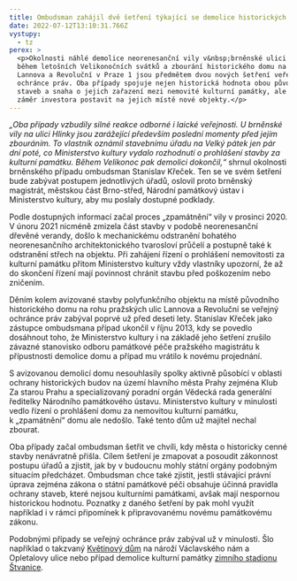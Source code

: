 ```yaml
---
title: Ombudsman zahájil dvě šetření týkající se demolice historických budov
date: 2022-07-12T13:10:31.766Z
vystupy:
  - tz
perex: >
  <p>Okolnosti náhlé demolice neorenesanční vily v&nbsp;brněnské ulici Hlinky
  během letošních Velikonočních svátků a zbourání historického domu na rohu ulic
  Lannova a Revoluční v Praze 1 jsou předmětem dvou nových šetření veřejného
  ochránce práv. Oba případy spojuje nejen historická hodnota obou původních
  staveb a snaha o jejich zařazení mezi nemovité kulturní památky, ale také
  záměr investora postavit na jejich místě nové objekty.</p>
---
```

<p><em>&bdquo;Oba případy vzbudily silné reakce odborné i laické veřejnosti. U brněnské vily na ulici Hlinky jsou zarážející především poslední momenty před jejím zbouráním. To vlastník oznámil stavebnímu úřadu na Velký pátek jen pár dní poté, co Ministerstvo kultury vydalo rozhodnutí o prohlášení stavby za kulturní památku. Během Velikonoc pak demolici dokončil,&ldquo;</em> shrnul okolnosti brněnského případu ombudsman Stanislav Křeček. Ten se ve svém šetření bude zabývat postupem jednotlivých úřadů, oslovil proto brněnský magistrát, městskou část Brno-střed, Národní památkový ústav i Ministerstvo kultury, aby mu poslaly dostupné podklady.</p>

<p>Podle dostupných informací začal proces &bdquo;zpamátnění&ldquo; vily v&nbsp;prosinci 2020. V&nbsp;únoru 2021 nicméně zmizela část stavby v podobě neorenesanční dřevěné verandy, došlo k mechanickému odstranění bohatého neorenesančního architektonického tvarosloví průčelí a postupně také k odstranění střech na objektu. Při zahájení řízení o prohlášení nemovitosti za kulturní památku přitom Ministerstvo kultury vždy vlastníky upozorní, že až do skončení řízení mají povinnost chránit stavbu před poškozením nebo zničením.</p>

<p>Děním kolem avizované stavby polyfunkčního objektu na místě původního historického domu na rohu pražských ulic Lannova a Revoluční se veřejný ochránce práv zabýval poprvé už před deseti lety. Stanislav Křeček jako zástupce ombudsmana případ ukončil v&nbsp;říjnu 2013, kdy se povedlo dosáhnout toho, že Ministerstvo kultury i na základě jeho šetření zrušilo závazné stanovisko odboru památkové péče pražského magistrátu k přípustnosti demolice domu a případ mu vrátilo k&nbsp;novému projednání.&nbsp;</p>

<p>S&nbsp;avizovanou demolicí domu nesouhlasily spolky aktivně působící v&nbsp;oblasti ochrany historických budov na území hlavního města Prahy zejména Klub Za starou Prahu a specializovaný poradní orgán Vědecká rada generální ředitelky Národního památkového ústavu. Ministerstvo kultury v&nbsp;minulosti vedlo řízení o prohlášení domu za nemovitou kulturní památku, k&nbsp;&bdquo;zpamátnění&ldquo; domu ale nedošlo. Také tento dům už majitel nechal zbourat.</p>

<p>Oba případy začal ombudsman šetřit ve chvíli, kdy města o historicky cenné stavby nenávratně přišla. Cílem šetření je zmapovat a posoudit zákonnost postupu úřadů a zjistit, jak by v&nbsp;budoucnu mohly státní orgány podobným situacím předcházet. Ombudsman chce také zjistit, jestli stávající právní úprava zejména zákona o státní památkové péči obsahuje účinná pravidla ochrany staveb, které nejsou kulturními památkami, avšak mají nespornou historickou hodnotu. Poznatky z&nbsp;daného šetření by pak mohl využít například i v&nbsp;rámci připomínek k&nbsp;připravovanému novému památkovému zákonu.</p>

<p>Podobnými případy se veřejný ochránce práv zabýval už v&nbsp;minulosti. Šlo například o takzvaný <a href="https://eso.ochrance.cz/Nalezene/Edit/110">Květinový dům</a> na nároží Václavského nám a Opletalovy ulice nebo případ demolice kulturní památky <a href="https://eso.ochrance.cz/Nalezene/Edit/126">zimního stadionu Štvanice</a>.</p>

<p>&nbsp;</p>
